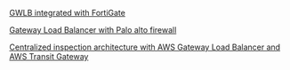 [GWLB integrated with FortiGate](https://aws.amazon.com/cn/blogs/china/gateway-load-balancing-services-integrate-fortigate-security-gateways/)

[Gateway Load Balancer with Palo alto firewall](https://aws.amazon.com/cn/blogs/china/centralized-network-traffic-depth-detection-using-gateway-load-balancer-and-palo-alto-firewalls/)

[Centralized inspection architecture with AWS Gateway Load Balancer and AWS Transit Gateway](https://aws.amazon.com/blogs/networking-and-content-delivery/centralized-inspection-architecture-with-aws-gateway-load-balancer-and-aws-transit-gateway/)